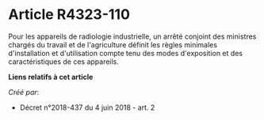 # Article R4323-110

Pour les appareils de radiologie industrielle, un arrêté conjoint des ministres chargés du travail et de l'agriculture
définit les règles minimales d'installation et d'utilisation compte tenu des modes d'exposition et des caractéristiques de
ces appareils.

**Liens relatifs à cet article**

_Créé par_:

  - Décret n°2018-437 du 4 juin 2018 - art. 2
